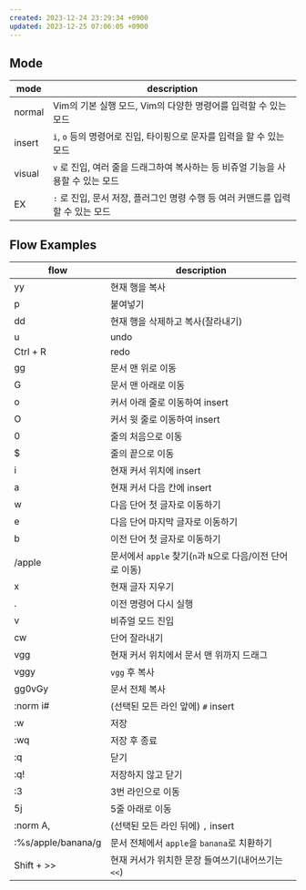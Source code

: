 ```yaml
---
created: 2023-12-24 23:29:34 +0900
updated: 2023-12-25 07:06:05 +0900
---
```


## Mode


| mode   | description                                                                     |
|--------|---------------------------------------------------------------------------------|
| normal | Vim의 기본 실행 모드, Vim의 다양한 명령어를 입력할 수 있는 모드                 |
| insert | `i`, `o` 등의 명령어로 진입, 타이핑으로 문자를 입력을 할 수 있는 모드           |
| visual | `v` 로 진입, 여러 줄을 드래그하여 복사하는 등 비쥬얼 기능을 사용할 수 있는 모드 |
| EX     | `:` 로 진입, 문서 저장, 플러그인 명령 수행 등 여러 커맨드를 입력할 수 있는 모드 |


## Flow Examples

| flow               | description                                                |
| ---                | ---                                                        |
| yy                 | 현재 행을 복사                                             |
| p                  | 붙여넣기                                                   |
| dd                 | 현재 행을 삭제하고 복사(잘라내기)                          |
| u                  | undo                                                       |
| Ctrl + R           | redo                                                       |
| gg                 | 문서 맨 위로 이동                                          |
| G                  | 문서 맨 아래로 이동                                        |
| o                  | 커서 아래 줄로 이동하여 insert                             |
| O                  | 커서 윗 줄로 이동하여 insert                               |
| 0                  | 줄의 처음으로 이동                                         |
| $                  | 줄의 끝으로 이동                                           |
| i                  | 현재 커서 위치에 insert                                    |
| a                  | 현재 커서 다음 칸에 insert                                 |
| w                  | 다음 단어 첫 글자로 이동하기                               |
| e                  | 다음 단어 마지막 글자로 이동하기                           |
| b                  | 이전 단어 첫 글자로 이동하기                               |
| /apple             | 문서에서 `apple` 찾기(`n`과 `N`으로 다음/이전 단어로 이동) |
| x                  | 현재 글자 지우기                                           |
| .                  | 이전 명령어 다시 실행                                      |
| v                  | 비쥬얼 모드 진입                                           |
| cw                 | 단어 잘라내기                                              |
| vgg                | 현재 커서 위치에서 문서 맨 위까지 드래그                   |
| vggy               | `vgg` 후 복사                                              |
| gg0vGy             | 문서 전체 복사                                             |
| :norm i#           | (선택된 모든 라인 앞에) `#` insert                         |
| :w                 | 저장                                                       |
| :wq                | 저장 후 종료                                               |
| :q                 | 닫기                                                       |
| :q!                | 저장하지 않고 닫기                                         |
| :3                 | 3번 라인으로 이동                                          |
| 5j                 | 5줄 아래로 이동                                            |
| :norm A,           | (선택된 모든 라인 뒤에) `,` insert                         |
| :%s/apple/banana/g | 문서 전체에서 `apple`을 `banana`로 치환하기                |
| Shift + >>         | 현재 커서가 위치한 문장 들여쓰기(내어쓰기는 `<<`)          |



